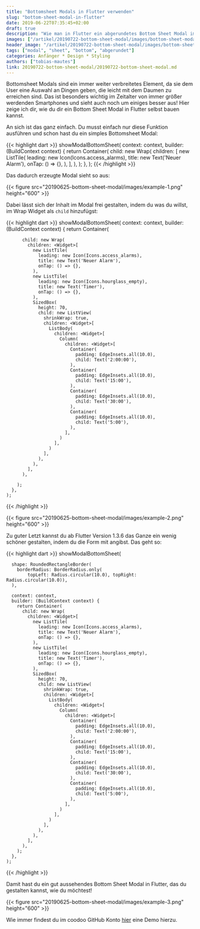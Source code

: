 ```yaml
---
title: "Bottomsheet Modals in Flutter verwenden"
slug: "bottom-sheet-modal-in-flutter" 
date: 2019-06-22T07:35:45+02:00
draft: true
description: "Wie man in Flutter ein abgerundetes Bottom Sheet Modal implementiert."
images: ["/artikel/20190722-bottom-sheet-modal/images/bottom-sheet-modal.jpg"]
header_image: "/artikel/20190722-bottom-sheet-modal/images/bottom-sheet-modal.jpg"
tags: ["modal", "sheet", "bottom", "abgerundet"]
categories: Anfänger * Design * Styling
authors: ["tobias-mautes"]
link: 20190722-bottom-sheet-modal/20190722-bottom-sheet-modal.md
---
```


Bottomsheet Modals sind ein immer weiter verbreitetes Element, da sie dem User eine Auswahl an Dingen geben, die leicht mit dem Daumen zu erreichen sind. Das ist besonders wichtig im Zeitalter von immer größer werdenden Smartphones und sieht auch noch um einiges besser aus! Hier zeige ich dir, wie du dir ein Bottom Sheet Modal in Flutter selbst bauen kannst. 

An sich ist das ganz einfach. Du musst einfach nur diese Funktion ausführen und schon hast du ein simples Bottomsheet Modal:

{{< highlight dart >}}
showModalBottomSheet(
      context: context,
      builder: (BuildContext context) {
        return Container(
          child: new Wrap(
            children: <Widget>[
              new ListTile(
                leading: new Icon(Icons.access_alarms),
                title: new Text('Neuer Alarm'),
                onTap: () => {},
              ),
            ],
          ),
        );
      },
    );
{{< /highlight >}}

Das dadurch erzeugte Modal sieht so aus:

{{< figure src="20190625-bottom-sheet-modal/images/example-1.png" height="600" >}}

Dabei lässt sich der Inhalt im Modal frei gestalten, indem du was du willst, im Wrap Widget als `child` hinzufügst: 

{{< highlight dart >}}
showModalBottomSheet(
      context: context,
      builder: (BuildContext context) {
        return Container(

          child: new Wrap(
            children: <Widget>[
              new ListTile(
                leading: new Icon(Icons.access_alarms),
                title: new Text('Neuer Alarm'),
                onTap: () => {},
              ),
              new ListTile(
                leading: new Icon(Icons.hourglass_empty),
                title: new Text('Timer'),
                onTap: () => {},
              ),
              SizedBox(
                height: 70,
                child: new ListView(
                  shrinkWrap: true,
                  children: <Widget>[
                    ListBody(
                      children: <Widget>[
                        Column(
                          children: <Widget>[
                            Container(
                              padding: EdgeInsets.all(10.0),
                              child: Text('2:00:00'),
                            ),
                            Container(
                              padding: EdgeInsets.all(10.0),
                              child: Text('15:00'),
                            ),
                            Container(
                              padding: EdgeInsets.all(10.0),
                              child: Text('30:00'),
                            ),
                            Container(
                              padding: EdgeInsets.all(10.0),
                              child: Text('5:00'),
                            ),
                          ],
                        )
                      ],
                    )
                  ],
                ),
              ),
            ],
          ),

        );
      },
    );
{{< /highlight >}}

{{< figure src="20190625-bottom-sheet-modal/images/example-2.png" height="600" >}}

Zu guter Letzt kannst du ab Flutter Version 1.3.6 das Ganze ein wenig schöner gestalten, indem du die Form mit angibst. Das geht so:

{{< highlight dart >}}
   showModalBottomSheet(

      shape: RoundedRectangleBorder(
        borderRadius: BorderRadius.only(
            topLeft: Radius.circular(10.0), topRight: Radius.circular(10.0)),
      ),

      context: context,
      builder: (BuildContext context) {
        return Container(
          child: new Wrap(
            children: <Widget>[
              new ListTile(
                leading: new Icon(Icons.access_alarms),
                title: new Text('Neuer Alarm'),
                onTap: () => {},
              ),
              new ListTile(
                leading: new Icon(Icons.hourglass_empty),
                title: new Text('Timer'),
                onTap: () => {},
              ),
              SizedBox(
                height: 70,
                child: new ListView(
                  shrinkWrap: true,
                  children: <Widget>[
                    ListBody(
                      children: <Widget>[
                        Column(
                          children: <Widget>[
                            Container(
                              padding: EdgeInsets.all(10.0),
                              child: Text('2:00:00'),
                            ),
                            Container(
                              padding: EdgeInsets.all(10.0),
                              child: Text('15:00'),
                            ),
                            Container(
                              padding: EdgeInsets.all(10.0),
                              child: Text('30:00'),
                            ),
                            Container(
                              padding: EdgeInsets.all(10.0),
                              child: Text('5:00'),
                            ),
                          ],
                        )
                      ],
                    )
                  ],
                ),
              ),
            ],
          ),
        );
      },
    );
{{< /highlight >}}

Damit hast du ein gut aussehendes Bottom Sheet Modal in Flutter, das du gestalten kannst, wie du möchtest!

{{< figure src="20190625-bottom-sheet-modal/images/example-3.png" height="600" >}}

Wie immer findest du im coodoo GitHub Konto [hier](https://github.com/coodoo-io "Coodoo-IO Github") eine Demo hierzu.